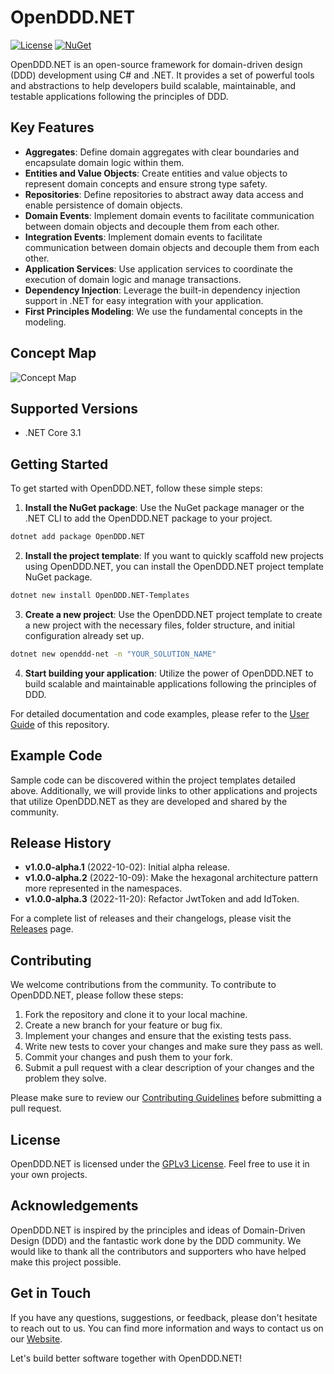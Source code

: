 # OpenDDD.NET

[![License](https://img.shields.io/badge/License-GPLv3-blue.svg)](https://www.gnu.org/licenses/gpl-3.0.html)
[![NuGet](https://img.shields.io/nuget/v/OpenDDD.NET.svg)](https://www.nuget.org/packages/OpenDDD.NET/)

OpenDDD.NET is an open-source framework for domain-driven design (DDD) development using C# and .NET. It provides a set of powerful tools and abstractions to help developers build scalable, maintainable, and testable applications following the principles of DDD.

## Key Features

- **Aggregates**: Define domain aggregates with clear boundaries and encapsulate domain logic within them.
- **Entities and Value Objects**: Create entities and value objects to represent domain concepts and ensure strong type safety.
- **Repositories**: Define repositories to abstract away data access and enable persistence of domain objects.
- **Domain Events**: Implement domain events to facilitate communication between domain objects and decouple them from each other.
- **Integration Events**: Implement domain events to facilitate communication between domain objects and decouple them from each other.
- **Application Services**: Use application services to coordinate the execution of domain logic and manage transactions.
- **Dependency Injection**: Leverage the built-in dependency injection support in .NET for easy integration with your application.
- **First Principles Modeling**: We use the fundamental concepts in the modeling.

## Concept Map

![Concept Map](https://github.com/runemalm/OpenDDD.NET/blob/develop/concept-map.png)

## Supported Versions

- .NET Core 3.1

## Getting Started

To get started with OpenDDD.NET, follow these simple steps:

1. **Install the NuGet package**: Use the NuGet package manager or the .NET CLI to add the OpenDDD.NET package to your project.

```bash
dotnet add package OpenDDD.NET
```

2. **Install the project template**: If you want to quickly scaffold new projects using OpenDDD.NET, you can install the OpenDDD.NET project template NuGet package.

```bash
dotnet new install OpenDDD.NET-Templates
```

3. **Create a new project**: Use the OpenDDD.NET project template to create a new project with the necessary files, folder structure, and initial configuration already set up.

```bash
dotnet new openddd-net -n "YOUR_SOLUTION_NAME"
```

4. **Start building your application**: Utilize the power of OpenDDD.NET to build scalable and maintainable applications following the principles of DDD.

For detailed documentation and code examples, please refer to the [User Guide](https://opendddnet.readthedocs.io/en/latest/index.html) of this repository.

## Example Code

Sample code can be discovered within the project templates detailed above. Additionally, we will provide links to other applications and projects that utilize OpenDDD.NET as they are developed and shared by the community.

## Release History

- **v1.0.0-alpha.1** (2022-10-02): Initial alpha release.
- **v1.0.0-alpha.2** (2022-10-09): Make the hexagonal architecture pattern more represented in the namespaces.
- **v1.0.0-alpha.3** (2022-11-20): Refactor JwtToken and add IdToken.

For a complete list of releases and their changelogs, please visit the [Releases](https://github.com/runemalm/OpenDDD.NET/releases) page.

## Contributing

We welcome contributions from the community. To contribute to OpenDDD.NET, please follow these steps:

1. Fork the repository and clone it to your local machine.
2. Create a new branch for your feature or bug fix.
3. Implement your changes and ensure that the existing tests pass.
4. Write new tests to cover your changes and make sure they pass as well.
5. Commit your changes and push them to your fork.
6. Submit a pull request with a clear description of your changes and the problem they solve.

Please make sure to review our [Contributing Guidelines](https://github.com/runemalm/OpenDDD.NET/blob/master/CONTRIBUTING.md) before submitting a pull request.

## License

OpenDDD.NET is licensed under the [GPLv3 License](https://www.gnu.org/licenses/gpl-3.0.html). Feel free to use it in your own projects.

## Acknowledgements

OpenDDD.NET is inspired by the principles and ideas of Domain-Driven Design (DDD) and the fantastic work done by the DDD community. We would like to thank all the contributors and supporters who have helped make this project possible.

## Get in Touch

If you have any questions, suggestions, or feedback, please don't hesitate to reach out to us. You can find more information and ways to contact us on our [Website](https://www.openddd.net).

Let's build better software together with OpenDDD.NET!
